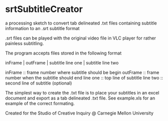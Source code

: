 srtSubtitleCreator
==================

a processing sketch to convert tab delineated .txt files containing subtitle information to an .srt subtitle format

.srt files can be played with the original video file in VLC player for rather painless subtitling.


The program accepts files stored in the following format

inFrame   |    outFrame    |     subtitle line one    |     subtitle line two

inFrame  :: frame number where subtitle should be begin
outFrame :: frame number when the subtitle should end
line one :: top line of subtitle
line two :: second line of subtitle (optional)

The simplest way to create the .txt file is to place your subtitles
in an excel document and export as a tab delineated .txt file.
See example.xls for an example of the correct formating.

Created for the Studio of Creative Inquiry @ Carnegie Mellon University

